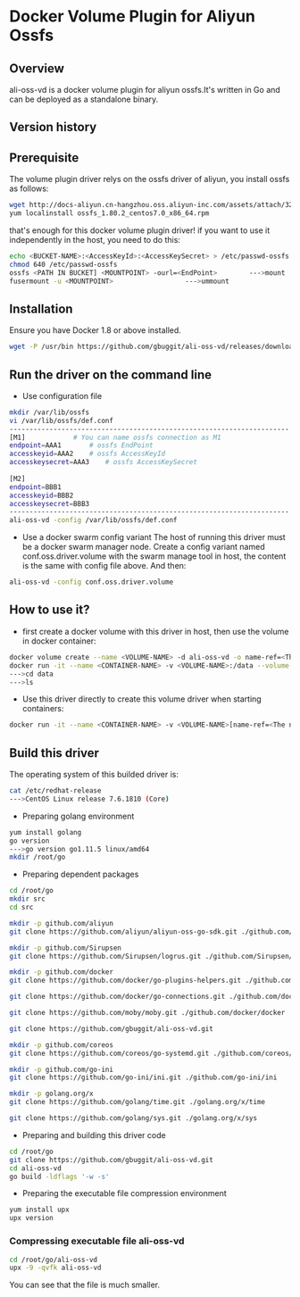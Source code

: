 #  Docker Volume Plugin for Aliyun Ossfs

## Overview
ali-oss-vd is a docker volume plugin for aliyun ossfs.It's written in Go and can be deployed as a standalone binary.

## Version history

## Prerequisite
The volume plugin driver relys on the ossfs driver of aliyun, you install ossfs as follows:
```bash
wget http://docs-aliyun.cn-hangzhou.oss.aliyun-inc.com/assets/attach/32196/cn_zh/1496671412523/ossfs_1.80.2_centos7.0_x86_64.rpm
yum localinstall ossfs_1.80.2_centos7.0_x86_64.rpm
```
that's enough for this docker volume plugin driver! if you want to use it independently in the host, you need to do this:
```bash
echo <BUCKET-NAME>:<AccessKeyId>:<AccessKeySecret> > /etc/passwd-ossfs
chmod 640 /etc/passwd-ossfs
ossfs <PATH IN BUCKET] <MOUNTPOINT> -ourl=<EndPoint>		--->mount
fusermount -u <MOUNTPOINT>					--->ummount
```
## Installation
Ensure you have Docker 1.8 or above installed.
```bash
wget -P /usr/bin https://github.com/gbuggit/ali-oss-vd/releases/download/v0.1-alpha/ali-oss-vd
```
## Run the driver on the command line
* Use configuration file
```bash
mkdir /var/lib/ossfs
vi /var/lib/ossfs/def.conf
----------------------------------------------------------------------
[M1]			# You can name ossfs connection as M1
endpoint=AAA1		# ossfs EndPoint
accesskeyid=AAA2	# ossfs AccessKeyId
accesskeysecret=AAA3	# ossfs AccessKeySecret
    	
[M2]
endpoint=BBB1
accesskeyid=BBB2
accesskeysecret=BBB3
----------------------------------------------------------------------
ali-oss-vd -config /var/lib/ossfs/def.conf
```
* Use a docker swarm config variant
The host of running this driver must be a docker swarm manager node. Create a config variant named conf.oss.driver.volume with the swarm manage tool in host, the content is the same with config file above. And then:
```bash
ali-oss-vd -config conf.oss.driver.volume
```
## How to use it?
* first create a docker volume with this driver in host, then use the volume in docker container:
```bash
docker volume create --name <VOLUME-NAME> -d ali-oss-vd -o name-ref=<The name defined in config, such as M1> -o bucket=<BUCKET-NAME> -o path=<PATH IN BUCKET>
docker run -it --name <CONTAINER-NAME> -v <VOLUME-NAME>:/data --volume-driver=ali-oss-vd alpine
--->cd data
--->ls
```
* Use this driver directly to create this volume driver when starting containers:
```bash
docker run -it --name <CONTAINER-NAME> -v <VOLUME-NAME>[name-ref=<The name defined in config, such as M1>,bucket=<BUCKET-NAME>,path=<PATH IN BUCKET>]:/data --volume-driver=ali-oss-vd alpine
```
## Build this driver
The operating system of this builded driver  is:
```bash
cat /etc/redhat-release
--->CentOS Linux release 7.6.1810 (Core)
```
* Preparing golang environment
```bash
yum install golang
go version
--->go version go1.11.5 linux/amd64
mkdir /root/go
```
* Preparing dependent packages
```bash
cd /root/go
mkdir src
cd src

mkdir -p github.com/aliyun
git clone https://github.com/aliyun/aliyun-oss-go-sdk.git ./github.com/aliyun/aliyun-oss-go-sdk

mkdir -p github.com/Sirupsen
git clone https://github.com/Sirupsen/logrus.git ./github.com/Sirupsen/logrus

mkdir -p github.com/docker
git clone https://github.com/docker/go-plugins-helpers.git ./github.com/docker/go-plugins-helpers

git clone https://github.com/docker/go-connections.git ./github.com/docker/go-connections

git clone https://github.com/moby/moby.git ./github.com/docker/docker

git clone https://github.com/gbuggit/ali-oss-vd.git

mkdir -p github.com/coreos
git clone https://github.com/coreos/go-systemd.git ./github.com/coreos/go-systemd

mkdir -p github.com/go-ini
git clone https://github.com/go-ini/ini.git ./github.com/go-ini/ini

mkdir -p golang.org/x
git clone https://github.com/golang/time.git ./golang.org/x/time

git clone https://github.com/golang/sys.git ./golang.org/x/sys
```
* Preparing and building this driver code
```bash
cd /root/go
git clone https://github.com/gbuggit/ali-oss-vd.git
cd ali-oss-vd
go build -ldflags '-w -s'
```
* Preparing the executable file compression environment
```bash
yum install upx
upx version
```
### Compressing executable file ali-oss-vd
```bash
cd /root/go/ali-oss-vd
upx -9 -qvfk ali-oss-vd
```
You can see that the file is much smaller.

